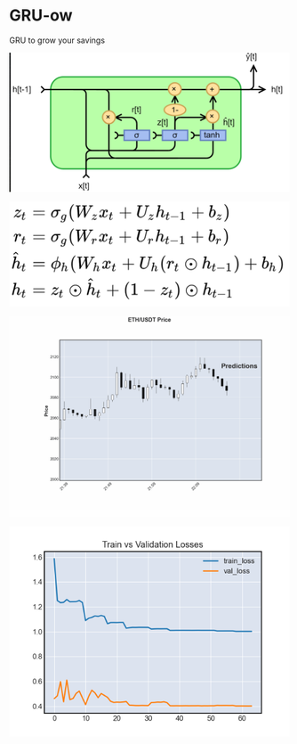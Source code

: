 # GRU-ow
GRU to grow your savings




![gru_circuit](images/GRU_circuit.png)

![gur_maths](images/gru_maths.png)

![predicitons_gif](images/animated_graph2.gif)

![traing_loss](images/train_loss.png)

